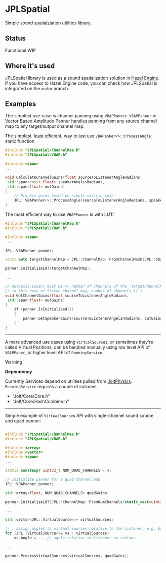 # JPLSpatial

Simple sound spatialziation utilities library.

## Status
Functional WIP

## Where it's used
JPLSpatial library is used as a sound spatialization solution in [Hazel Engine](https://hazelengine.com/).
If you have access to Hazel Engine code, you can check how JPLSpatial is integrated on the `audio` branch.
## Examples
The simplest use-case is channel panning using `VBAPPanner`.
`VBAPPanner` or Vector Based Amplitude Panner handles panning from any source channel map to any target/output channel map.

The simplest, least efficient, way to just use `VBAPanner<>::ProcessAngle` static function:
```cpp
#include "JPLSpatial/ChannelMap.h"
#include "JPLSpatial/VBAP.h"

#include <span>
...

void CalculateChannelGains(float sourceToListenerAngleRadians,
 std::span<const float> speakerAnglesRadians,
 std::span<float> outGains)
{
	// Process gains based on simple cos/sin rule	
	JPL::VBAPanner<>::ProcessAngle(sourceToListenerAngleRadians, speakerAnglesRadians, outGains);
}
```

The most efficient way to use `VBAPPanner` is with LUT:
```cpp
#include "JPLSpatial/ChannelMap.h"
#include "JPLSpatial/VBAP.h"

#include <span>
...

JPL::VBAPanner panner;

const auto targetChannelMap = JPL::ChannelMap::FromChannelMask(JPL::ChannelMask::Stereo)

panner.InitializeLUT(targetChannelMap);

...

// outGains.size() must be <= number of channels of the `targetChannelMap`,
// in this case of Stereo channel map, number of channels is 2
void GetChannelGains(float sourceToListenerAngleRadians,
 std::span<float> outGains)
{
	if (panner.IsInitialized())
	{
		panner.GetSpeakerGains(sourceToListenerAngelInRadians, outGains);
	}
}

```
---
A more advanced use cases using `VirtualSource`s, or sometimes they're called Virtual Positions, can be handled manually using low level API of `VBAPPaner`, or higher level API of `PanningService`.

> [!WARNING]
> **Dependency**
> 
> Currently Services depend on utilities pulled from [JoltPhysics](https://github.com/jrouwe/JoltPhysics). `PanningService` requires a couple of includes:
> - "Jolt/Core/Core.h"
> - "Jolt/Core/HashCombine.h"

---
Simple example of `VirtualSource`s API with single-channel sound source and quad panner:
```cpp

#include "JPLSpatial/ChannelMap.h"
#include "JPLSpatial/VBAP.h"

#include <array>
#include <vector>
#include <span>
...

static constexpr uint32_t NUM_QUAD_CHANNELS = 4;

// Initialize panner for a quad channel map
JPL::VBAPanner panner;

std::array<float, NUM_QUAD_CHANNELS> quadGains;

panner.InitializeLUT(JPL::ChannelMap::FromNumChannels(static_cast<uint32_t>(quadGains.size()))));

...

std::vector<JPL::VirtualSource<>> virtualSources;

// ..assign angles to virtual sources relative to the listener, e.g. based on sound source extent
for (JPL::VirtualSource<>& vs : virtualSources)
	vs.Angle = ... // agnle relative to listener in radians

...

panner.ProcessVirtualSources(virtualSources, quadGains);

```
